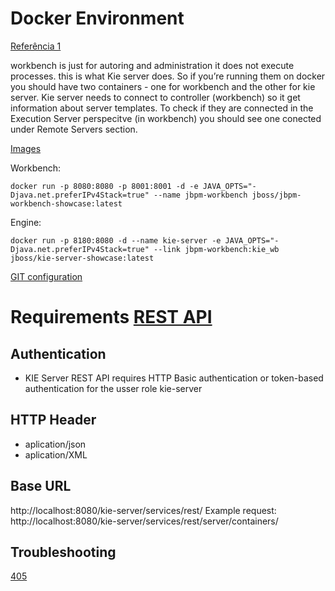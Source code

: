 # Docker Environment

[Referência 1](https://groups.google.com/g/jbpm-usage/c/P1J9xVaZRBA?pli=1)

workbench is just for autoring and administration it does not execute processes. this is what Kie server does. So if you’re running them on docker you should have two containers - one for workbench and the other for kie server. Kie server needs to connect to controller (workbench) so it get information about server templates. To check if they are connected in the Execution Server perspecitve (in workbench) you should see one conected under Remote Servers section.


[Images](https://github.com/kiegroup/kie-docker-ci-images/blob/main/README.md)

Workbench:

    docker run -p 8080:8080 -p 8001:8001 -d -e JAVA_OPTS="-Djava.net.preferIPv4Stack=true" --name jbpm-workbench jboss/jbpm-workbench-showcase:latest



Engine: 

    docker run -p 8180:8080 -d --name kie-server -e JAVA_OPTS="-Djava.net.preferIPv4Stack=true" --link jbpm-workbench:kie_wb jboss/kie-server-showcase:latest



[GIT configuration](https://kbroman.org/github_tutorial/pages/first_time.html)


# Requirements [REST API](https://docs.drools.org/7.69.0.Final/drools-docs/html_single/index.html#kie-server-rest-api-con_kie-apis)
## Authentication 
- KIE Server REST API requires HTTP Basic authentication or token-based authentication for the usser role kie-server

## HTTP Header
- aplication/json
- aplication/XML

## Base URL
http://localhost:8080/kie-server/services/rest/ 
Example request: http://localhost:8080/kie-server/services/rest/server/containers/


## Troubleshooting
[405](https://groups.google.com/g/drools-usage/c/bHkNzEkoV5g?pli=1)